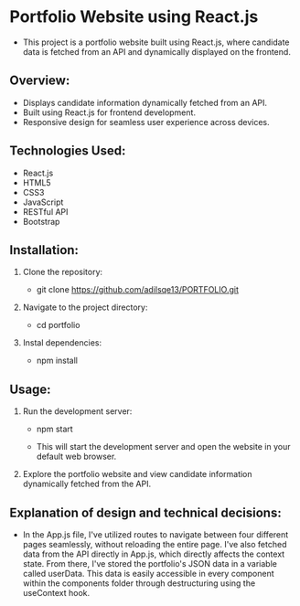# Portfolio Website using React.js

- This project is a portfolio website built using React.js, where candidate data is fetched from an API and dynamically displayed on the frontend.

## Overview:
- Displays candidate information dynamically fetched from an API.
- Built using React.js for frontend development.
- Responsive design for seamless user experience across devices.

## Technologies Used:
- React.js
- HTML5
- CSS3
- JavaScript
- RESTful API
- Bootstrap

## Installation:
1. Clone the repository:
   - git clone https://github.com/adilsqe13/PORTFOLIO.git

2. Navigate to the project directory:
   - cd portfolio

3. Instal dependencies:
   - npm install

## Usage:
1. Run the development server:
   - npm start

   - This will start the development server and open the website in your default web browser.

2. Explore the portfolio website and view candidate information dynamically fetched from the API.

## Explanation of design and technical decisions:
   - In the App.js file, I've utilized routes to navigate between four different pages seamlessly,  without reloading the entire page. I've also fetched data from the API directly in App.js, which directly affects the context state. From there, I've stored the portfolio's JSON data in a variable called userData. This data is easily accessible in every component within the components folder through destructuring using the useContext hook.

   

